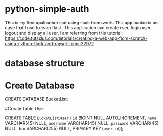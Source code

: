 # python-simple-auth

This is my first application that using flask framework. This application is an case that I use to learn flask. This application can create user, login user, logout and display all user. I am referring from this tutorial : https://code.tutsplus.com/tutorials/creating-a-web-app-from-scratch-using-python-flask-and-mysql--cms-22972

# database structure

# Create Database

CREATE DATABASE BucketList;

#Create Table User

CREATE TABLE `BucketList`.`user` (
  `id` BIGINT NULL AUTO_INCREMENT,
  `name` VARCHAR(45) NULL,
  `username` VARCHAR(45) NULL,
  `password` VARCHAR(45) NULL,
  `bio` VARCHAR(255) NULL,
PRIMARY KEY (`user_id`));